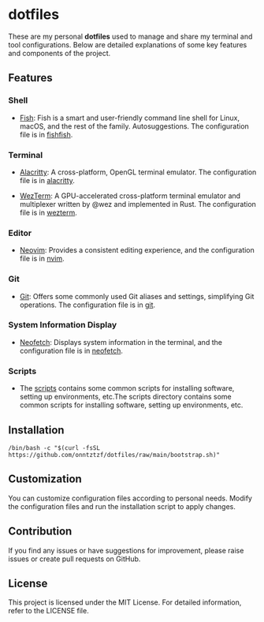 # dotfiles

These are my personal **dotfiles** used to manage and share my terminal and tool configurations. Below are detailed explanations of some key features and components of the project.

## Features

### Shell

- [Fish](https://fishshell.com/): Fish is a smart and user-friendly command line shell for Linux, macOS, and the rest of the family. Autosuggestions. The configuration file is in [fish](./config/fish)[fish](./config/fish).

### Terminal

- [Alacritty](https://github.com/alacritty/alacritty): A cross-platform, OpenGL terminal emulator. The configuration file is in [alacritty](./config/alacritty).

- [WezTerm](https://github.com/wez/wezterm): A GPU-accelerated cross-platform terminal emulator and multiplexer written by @wez and implemented in Rust. The configuration file is in [wezterm](./config/wezterm).

### Editor

- [Neovim](https://neovim.io/): Provides a consistent editing experience, and the configuration file is in [nvim](./config/nvim).

### Git

- [Git](https://git-scm.com/): Offers some commonly used Git aliases and settings, simplifying Git operations. The configuration file is in [git](./config/git).

### System Information Display

- [Neofetch](https://github.com/dylanaraps/neofetch): Displays system information in the terminal, and the configuration file is in [neofetch](./config/neofetch).

### Scripts

- The [scripts](./config/scripts) contains some common scripts for installing software, setting up environments, etc.The scripts directory contains some common scripts for installing software, setting up environments, etc.

## Installation

```shell
/bin/bash -c "$(curl -fsSL https://github.com/onntztzf/dotfiles/raw/main/bootstrap.sh)"
```

## Customization

You can customize configuration files according to personal needs. Modify the configuration files and run the installation script to apply changes.

## Contribution

If you find any issues or have suggestions for improvement, please raise issues or create pull requests on GitHub.

## License

This project is licensed under the MIT License. For detailed information, refer to the LICENSE file.
